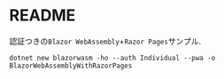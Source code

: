 # README

認証つきの`Blazor WebAssembly`+`Razor Pages`サンプル.

```shell
dotnet new blazorwasm -ho --auth Individual --pwa -o BlazorWebAssemblyWithRazorPages
```
